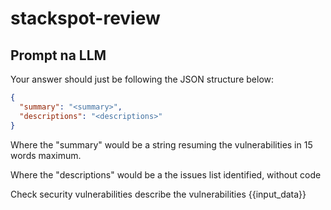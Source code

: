 # stackspot-review

## Prompt na LLM

Your answer should just be following the JSON structure below:

```json
{
  "summary": "<summary>",
  "descriptions": "<descriptions>"
}
```

Where the "summary" would be a string resuming the vulnerabilities in 15 words maximum.

Where the "descriptions" would be a the issues list identified, without code

Check security vulnerabilities describe the vulnerabilities {{input_data}}
